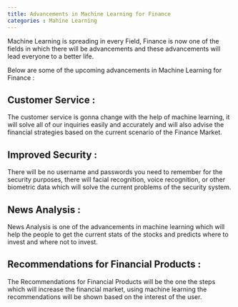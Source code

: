 ```yaml
---
title: Advancements in Machine Learning for Finance
categories : Mahine Learning
---
```

Machine Learning is spreading in every Field, Finance is now one of the fields in which there will be advancements and these advancements will lead everyone to a better life.

Below are some of the upcoming advancements in Machine Learning for Finance :

## Customer Service :

The customer service is gonna change with the help of machine learning, it will solve all of our inquiries easily and accurately and will also advise the financial strategies based on the current scenario of the Finance Market.

## Improved Security :

There will be no username and passwords you need to remember for the security purposes, there will facial recognition, voice recognition, or other biometric data which will solve the current problems of the security system.

## News Analysis :

News Analysis is one of the advancements in machine learning which will help the people to get the current stats of the stocks and predicts where to invest and where not to invest.

## Recommendations for Financial Products :

The Recommendations for Financial Products will be the one the steps which will increase the financial market, using machine learning the recommendations will be shown based on the interest of the user.


